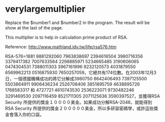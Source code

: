 # verylargemultiplier

Replace the $number1 and $number2 in the program.  The result will be show at the last of the page.


This multiplier is to help in calculation prime product of RSA.

Reference: http://www.mathland.idv.tw/life/rsa576.htm

RSA-576=1881 9881292060 7963838697 2394616504 3980716356 3379417382 7007633564 2298885971 5234665485 3190606065 0474304531 7388011303 3967161996 9232120573 4031879550 6569962213 0516875930 7650257059，它總共有174位數。在2003年12月3日，一個德國機構成功的將它分解成3980750 8642406493 7397125500 5503864911 9906436234 2526708406 3851895759 4638895726 1768583317 和 4727721 4610743530 2536223071 9730482246 3291469530 2097116459 8521711305 2071125636 3590397527，並獲得RSA Security 所提供的獎金１００００美金。如果成功分解RSA-2048，就能得到RSA Security 所提供的獎金２０００００美金，所以多研習密碼學，或許這些獎金會落入你的口袋。
